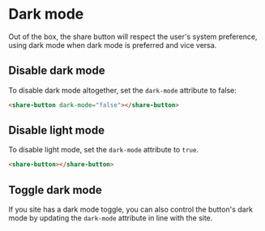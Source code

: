 <script setup>
import DarkModeExample from "../components/DarkModeExample.vue"
</script>

# Dark mode

Out of the box, the share button will respect the user's system preference, using dark mode when dark mode is preferred and vice versa.

## Disable dark mode

To disable dark mode altogether, set the `dark-mode` attribute to false:

```html
<share-button dark-mode="false"></share-button>
```

<ClientOnly>
<div class="sb-container">
    <share-button dark-mode="false"></share-button>
</div>
</ClientOnly>

## Disable light mode

To disable light mode, set the `dark-mode` attribute to `true`.

```html
<share-button></share-button>
```

<ClientOnly>
<div class="sb-container">
    <share-button dark-mode="true"></share-button>
</div>
</ClientOnly>

## Toggle dark mode

If you site has a dark mode toggle, you can also control the button's dark mode by updating the `dark-mode` attribute in line with the site.

<ClientOnly>
<DarkModeExample />
</ClientOnly>

